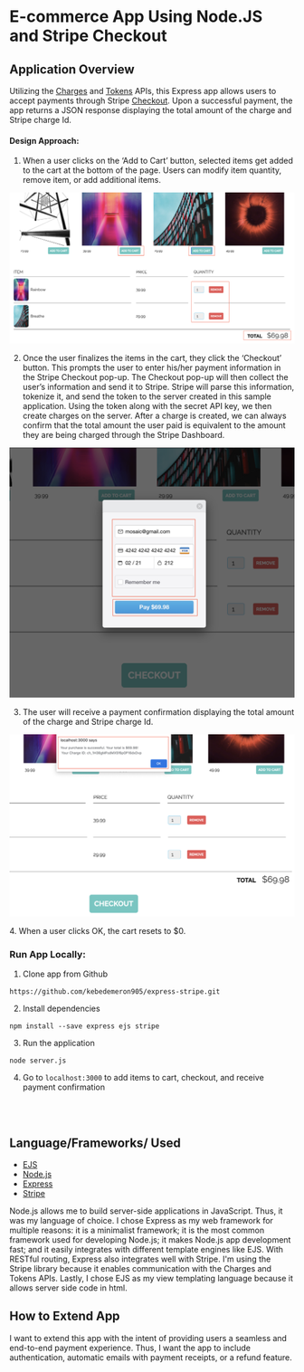 # E-commerce App Using Node.JS and Stripe Checkout

## Application Overview 

Utilizing the [Charges](https://stripe.com/docs/api/charges) and [Tokens](https://stripe.com/docs/api/tokens) APIs, this Express app allows users to accept payments through Stripe [Checkout](https://stripe.com/docs/payments/checkout). Upon a successful payment, the app returns a JSON response displaying the total amount of the charge and Stripe charge Id.

#### Design Approach:

1. When a user clicks on the ‘Add to Cart’ button, selected items get added to the cart at the bottom of the page. Users can modify item quantity, remove item, or add additional items.

![Add to Cart](images/image2.png)

2. Once the user finalizes the items in the cart, they click the ‘Checkout’ button. This prompts the user to enter his/her payment information in the Stripe Checkout pop-up. The Checkout pop-up will then collect the user’s information and send it to Stripe. Stripe will parse this information, tokenize it, and send the token to the server created in this sample application. Using the token along with the secret API key, we then create charges on the server. After a charge is created, we can always confirm that the total amount the user paid is equivalent to the amount they are being charged through the Stripe Dashboard.


![Enter Payment Info](images/image3.png)

</b>
</b>
</b>

3. The user will receive a payment confirmation displaying the total amount of the charge and Stripe charge Id.

![Payment Confirmation](images/image4.png)

</b>
</b>
4. When a user clicks OK, the cart resets to $0. 

</b>
</b>



### Run App Locally:


1. Clone app from Github

```
https://github.com/kebedemeron905/express-stripe.git
```


2. Install dependencies

```
npm install --save express ejs stripe
```

3. Run the application

```
node server.js
```

4. Go to `localhost:3000` to add items to cart, checkout, and receive payment confirmation

</br>
</br>

## Language/Frameworks/ Used

* [EJS](https://ejs.co/)
* [Node.js](https://nodejs.org/en/about/)
* [Express](https://expressjs.com/)
* [Stripe](https://expressjs.com/)

Node.js allows me to build server-side applications in JavaScript. Thus, it was my language of choice. I chose Express as my web framework for multiple reasons: it is a minimalist framework; it is the most common framework used for developing Node.js; it makes Node.js app development fast; and it easily integrates with different template engines like EJS. With RESTful routing, Express also integrates well with Stripe. I'm using the Stripe library because it enables communication with the Charges and Tokens APIs. Lastly, I chose EJS as my view templating language because it allows server side code in html.


## How to Extend App 

I want to extend this app with the intent of providing users a seamless and end-to-end payment experience. Thus, I want the app to include authentication, automatic emails with payment receipts, or a refund feature. 

